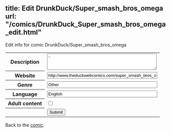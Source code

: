 title: Edit DrunkDuck/Super_smash_bros_omega
url: "/comics/DrunkDuck_Super_smash_bros_omega_edit.html"
---
Edit info for comic DrunkDuck/Super_smash_bros_omega

<form name="comic" action="http://gaepostmail.appspot.com/comic/" method="post">
<table class="comicinfo">
<tr>
<th>Description</th><td><textarea name="description" cols="40" rows="3">-</textarea></td>
</tr>
<tr>
<th>Website</th><td><input type="text" name="url" value="http://www.theduckwebcomics.com/super_smash_bros_omega/" size="40"/></td>
</tr>
<tr>
<th>Genre</th><td><input type="text" name="genre" value="Other" size="40"/></td>
</tr>
<tr>
<th>Language</th><td><input type="text" name="language" value="English" size="40"/></td>
</tr>
<tr>
<th>Adult content</th><td><input type="checkbox" name="adult" value="adult" /></td>
</tr>
<tr>
<th></th><td>
<input type="hidden" name="comic" value="DrunkDuck_Super_smash_bros_omega" />
<input type="submit" name="submit" value="Submit" />
</td>
</tr>
</table>
</form>

Back to the [comic](DrunkDuck_Super_smash_bros_omega.html).
